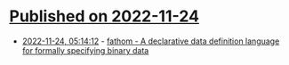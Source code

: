 # [Published on 2022-11-24](index.md)

* [2022-11-24, 05:14:12](https://lobste.rs/s/mxmdgc/fathom_declarative_data_definition) - [fathom - A declarative data definition language for formally specifying binary data](https://github.com/yeslogic/fathom)
